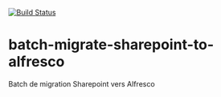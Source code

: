 [![Build Status](https://travis-ci.org/DSI-Ville-Noumea/batch-migrate-sharepoint-to-alfresco.svg?branch=master)](https://travis-ci.org/DSI-Ville-Noumea/batch-migrate-sharepoint-to-alfresco)

# batch-migrate-sharepoint-to-alfresco
Batch de migration Sharepoint vers Alfresco

